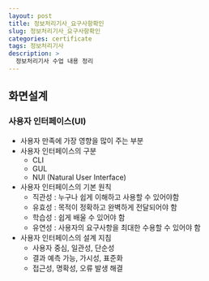 ```yaml
---
layout: post
title: 정보처리기사_요구사항확인
slug: 정보처리기사_요구사항확인
categories: certificate
tags: 정보처리기사
description: >
  정보처리기사 수업 내용 정리
---
```


## 화면설계

### 사용자 인터페이스(UI)

- 사용자 만족에 가장 영향을 많이 주는 부분
- 사용자 인터페이스의 구분
    - CLI
    - GUL
    - NUI (Natural User Interface)
- 사용자 인터페이스의 기본 원칙
    - 직관성 : 누구나 쉽게 이해하고 사용할 수 있어야함
    - 유효성 : 목적이 정확하고 완벽하게 전달되어야 함
    - 학습성 : 쉽게 배울 수 있어야 함
    - 유연성 : 사용자의 요구사항을 최대한 수용할 수 있어야 함
- 사용자 인터페이스의 설계 지침
    - 사용자 중심, 일관성, 단순성
    - 결과 예측 가능, 가시성, 표준화
    - 접근성, 명확성, 오류 발생 해결